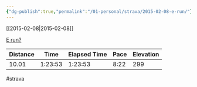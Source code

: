 ```yaml
---
{"dg-publish":true,"permalink":"/01-personal/strava/2015-02-08-e-run/"}
---
```



[[2015-02-08\|2015-02-08]]

[E run?](https://www.strava.com/activities/255526534)

| Distance | Time    | Elapsed Time | Pace | Elevation |
| -------- | ------- | ------------ | ---- | --------- |
| 10.01    | 1:23:53 | 1:23:53      | 8:22 | 299       |




#strava
